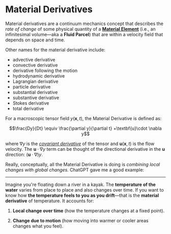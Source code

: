 # Material Derivatives

Material derivatives are a continuum mechanics concept that describes the *rate of change* of some physical quantity of a **[Material Element](https://en.wikipedia.org/wiki/Fluid_parcel)** (i.e., an infinitesimal volume—aka a **Fluid Parcel**) that are within a velocity field that depends on space and time. 

Other names for the material derivative include:

- advective derivative
- convective derivative
- derivative following the motion
- hydrodynamic derivative
- Lagrangian derivative
- particle derivative
- substantial derivative
- substantive derivative
- Stokes derivative
- total derivative

For a macroscopic tensor field $y(\textbf{x}, t)$, the Material Derivative is defined as:

$$\frac{Dy}{Dt} \equiv \frac{\partial y}{\partial t} +\textbf{u}\cdot \nabla y$$

where $\nabla y$ is the *[covariant derivative](https://en.wikipedia.org/wiki/Covariant_derivative)* of the tensor and $\textbf{u}(\textbf{x}, t)$ is the flow velocity. The $\textbf{u}\cdot \nabla y$ term can be thought of the directional derivative in the $\textbf{u}$ direction: $(\textbf{u}\cdot \nabla)y$.

Really, conceptually, all the Material Derivative is doing is *combining local changes with global changes.* ChatGPT gave me a good example:

---

Imagine you're floating down a river in a kayak. The **temperature of the water** varies from place to place and also changes over time. If you want to know how **the temperature feels to you as you drift**—that is the **material derivative** of temperature. It accounts for:

1. **Local change over time** (how the temperature changes at a fixed point).
    
2. **Change due to motion** (how moving into warmer or cooler areas changes what you feel).
